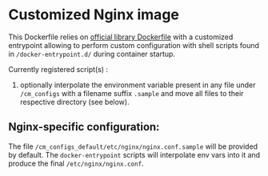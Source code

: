 # Customized Nginx image

This Dockerfile relies on [official library Dockerfile](https://github.com/nginxinc/docker-nginx) with a customized entrypoint allowing to perform custom configuration with shell scripts found in `/docker-entrypoint.d/` during container startup.

Currently registered script(s) :

1. optionally interpolate the environment variable present in any file under `/cm_configs` with a filename suffix `.sample` and move all files to their respective directory (see below).

## Nginx-specific configuration:

The file `/cm_configs_default/etc/nginx/nginx.conf.sample` will be provided by default. The `docker-entrypoint` scripts will interpolate env vars into it and produce the final `/etc/nginx/nginx.conf`.